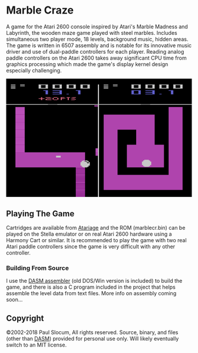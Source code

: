# Marble Craze

A game for the Atari 2600 console inspired by Atari's Marble Madness and Labyrinth, the wooden maze game played with steel marbles. Includes simultaneous two player mode, 18 levels, background music, hidden areas.  The game is written in 6507 assembly and is notable for its innovative music driver and use of dual-paddle controllers for each player. Reading analog paddle controllers on the Atari 2600 takes away significant CPU time from graphics processing which made the game's display kernel design especially challenging.

![Mable Craze screenshot](images/mcScreenshot2.png)


## Playing The Game

Cartridges are available from [Atariage](https://atariage.com/software_page.php?SoftwareID=3699) and the ROM (marblecr.bin) can be played on the Stella emulator or on real Atari 2600 hardware using a Harmony Cart or similar.  It is recommended to play the game with two real Atari paddle controllers since the game is very difficult with any other controller.


### Building From Source

I use the [DASM assembler](http://dasm-dillon.sourceforge.net/) (old DOS/Win version is included) to build the game, and there is also a C program included in the project that helps assemble the level data from text files.  More info on assembly coming soon...


## Copyright

©2002-2018 Paul Slocum, All rights reserved.  Source, binary, and files (other than [DASM](http://dasm-dillon.sourceforge.net/)) provided for personal use only.  Will likely eventually switch to an MIT license.

